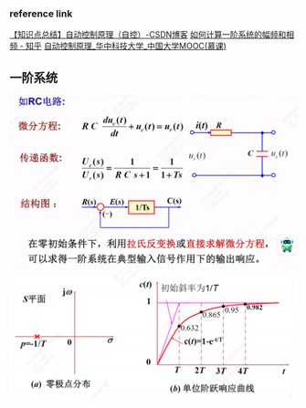 ### reference link
[【知识点总结】自动控制原理（自控）-CSDN博客](https://blog.csdn.net/weixin_51130221/article/details/126635710)
[如何计算一阶系统的幅频和相频 - 知乎](https://zhuanlan.zhihu.com/p/665732351)
[自动控制原理\_华中科技大学\_中国大学MOOC(慕课)](https://www.icourse163.org/learn/HUST-1001531001?tid=1472007458#/learn/content?type=detail&id=1257326331&cid=1290701884&contentid=1008076009)
## 一阶系统
![](https://raw.githubusercontent.com/acdefg/cdn/main/sophgo_obsidian/20240321173138.png)
![](https://raw.githubusercontent.com/acdefg/cdn/main/sophgo_obsidian/20240321173209.png)

